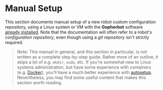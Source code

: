 # Manual Setup
This section documents manual setup of a new robot custom configuration repository, using a Linux system or VM with the **Gopherbot** software [already installed](../install/ManualInstall.md). Note that the documentation will often refer to a robot's *configuration repository*, even though using a *git* repository isn't strictly required.

> Note: This manual in general, and this section in particular, is not written as a complete step-by-step guide. Rather more of an outline, it skips a lot of e.g. `mkdir`, `sudo`, etc. If you're somewhat new to Linux systems administration, but have some experience with containers (e.g. [Docker](https://www.docker.com/)), you'll have a much better experience with [autosetup](Plugin.md). Nevertheless, you may find some useful content that makes this section worth reading.
